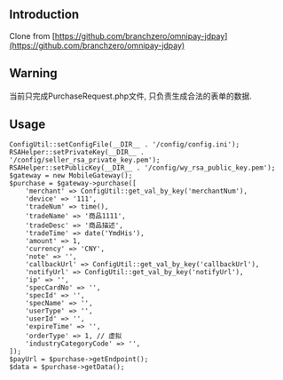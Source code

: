 ## Introduction

Clone from [https://github.com/branchzero/omnipay-jdpay](https://github.com/branchzero/omnipay-jdpay)

## Warning

当前只完成PurchaseRequest.php文件, 只负责生成合法的表单的数据.

## Usage

```
ConfigUtil::setConfigFile(__DIR__ . '/config/config.ini');
RSAHelper::setPrivateKey(__DIR__ . '/config/seller_rsa_private_key.pem');
RSAHelper::setPublicKey(__DIR__ . '/config/wy_rsa_public_key.pem');
$gateway = new MobileGateway();
$purchase = $gateway->purchase([
    'merchant' => ConfigUtil::get_val_by_key('merchantNum'),
    'device' => '111',
    'tradeNum' => time(),
    'tradeName' => '商品1111',
    'tradeDesc' => '商品描述',
    'tradeTime' => date('YmdHis'),
    'amount' => 1,
    'currency' => 'CNY',
    'note' => '',
    'callbackUrl' => ConfigUtil::get_val_by_key('callbackUrl'),
    'notifyUrl' => ConfigUtil::get_val_by_key('notifyUrl'),
    'ip' => '',
    'specCardNo' => '',
    'specId' => '',
    'specName' => '',
    'userType' => '',
    'userId' => '',
    'expireTime' => '',
    'orderType' => 1, // 虚拟
    'industryCategoryCode' => '',
]);
$payUrl = $purchase->getEndpoint();
$data = $purchase->getData();
```